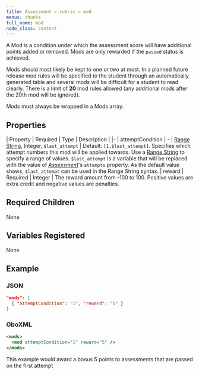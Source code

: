 ```yaml
---
title: Assessment > rubric > mod
menus: chunks
full_name: mod
node_class: content
---
```

A Mod is a condition under which the assessment score will have additional points added or removed.  Mods are only rewarded if the `passed` status is achieved.

Mods should most likely be kept to one or two at most. In a planned future release mod rules will be specified to the student through an automatically generated table and several mods will be difficult for a student to read clearly. There is a limit of **20** mod rules allowed (any additional mods after the 20th mod will be ignored).

Mods must always be wrapped in a Mods array.

## Properties

| Property | Required | Type | Description |
|-
| attemptCondition | - | [Range String](../range_strings.html), Integer, `$last_attempt` | Default: `[1,$last_attempt]`. Specifies which attempt numbers this mod will be applied towards. Use a [Range String](../range_strings.html) to specify a range of values. `$last_attempt` is a variable that will be replaced with the value of *[Assessment](assessment.html)*'s `attempts` property. As the default value shows, `$last_attempt` can be used in the Range String syntax.
| reward | Required | Integer | The reward amount from -100 to 100. Positive values are extra credit and negative values are penalties.

## Required Children

None

## Variables Registered

None

## Example

### JSON

```json
"mods": [
  { "attemptCondition": "1", "reward": "5" }
]
```

### OboXML

```xml
<mods>
  <mod attemptCondition="1" reward="5" />
</mods>
```

This example would award a bonus 5 points to assessments that are passed on the first attempt
